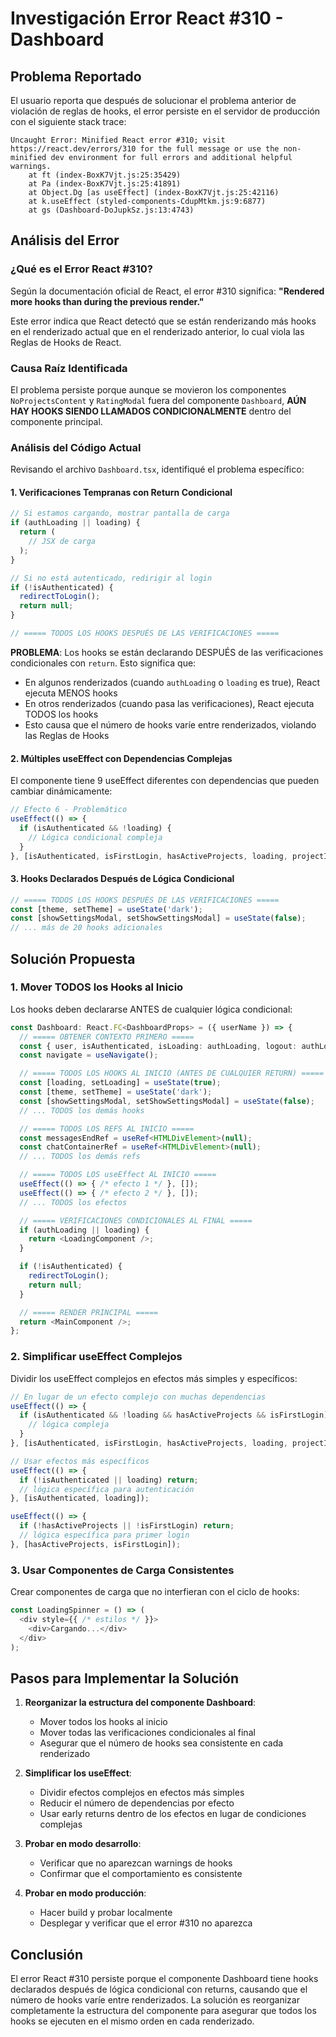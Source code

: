 # Investigación Error React #310 - Dashboard

## Problema Reportado
El usuario reporta que después de solucionar el problema anterior de violación de reglas de hooks, el error persiste en el servidor de producción con el siguiente stack trace:

```
Uncaught Error: Minified React error #310; visit https://react.dev/errors/310 for the full message or use the non-minified dev environment for full errors and additional helpful warnings.
    at ft (index-BoxK7Vjt.js:25:35429)
    at Pa (index-BoxK7Vjt.js:25:41891)
    at Object.Dg [as useEffect] (index-BoxK7Vjt.js:25:42116)
    at k.useEffect (styled-components-CdupMtkm.js:9:6877)
    at gs (Dashboard-DoJupkSz.js:13:4743)
```

## Análisis del Error

### ¿Qué es el Error React #310?
Según la documentación oficial de React, el error #310 significa:
**"Rendered more hooks than during the previous render."**

Este error indica que React detectó que se están renderizando más hooks en el renderizado actual que en el renderizado anterior, lo cual viola las Reglas de Hooks de React.

### Causa Raíz Identificada
El problema persiste porque aunque se movieron los componentes `NoProjectsContent` y `RatingModal` fuera del componente `Dashboard`, **AÚN HAY HOOKS SIENDO LLAMADOS CONDICIONALMENTE** dentro del componente principal.

### Análisis del Código Actual

Revisando el archivo `Dashboard.tsx`, identifiqué el problema específico:

#### 1. Verificaciones Tempranas con Return Condicional
```typescript
// Si estamos cargando, mostrar pantalla de carga
if (authLoading || loading) {
  return (
    // JSX de carga
  );
}

// Si no está autenticado, redirigir al login
if (!isAuthenticated) {
  redirectToLogin();
  return null;
}

// ===== TODOS LOS HOOKS DESPUÉS DE LAS VERIFICACIONES =====
```

**PROBLEMA**: Los hooks se están declarando DESPUÉS de las verificaciones condicionales con `return`. Esto significa que:
- En algunos renderizados (cuando `authLoading` o `loading` es true), React ejecuta MENOS hooks
- En otros renderizados (cuando pasa las verificaciones), React ejecuta TODOS los hooks
- Esto causa que el número de hooks varíe entre renderizados, violando las Reglas de Hooks

#### 2. Múltiples useEffect con Dependencias Complejas
El componente tiene 9 useEffect diferentes con dependencias que pueden cambiar dinámicamente:

```typescript
// Efecto 6 - Problemático
useEffect(() => {
  if (isAuthenticated && !loading) {
    // Lógica condicional compleja
  }
}, [isAuthenticated, isFirstLogin, hasActiveProjects, loading, projectInfo, progress]);
```

#### 3. Hooks Declarados Después de Lógica Condicional
```typescript
// ===== TODOS LOS HOOKS DESPUÉS DE LAS VERIFICACIONES =====
const [theme, setTheme] = useState('dark');
const [showSettingsModal, setShowSettingsModal] = useState(false);
// ... más de 20 hooks adicionales
```

## Solución Propuesta

### 1. Mover TODOS los Hooks al Inicio
Los hooks deben declararse ANTES de cualquier lógica condicional:

```typescript
const Dashboard: React.FC<DashboardProps> = ({ userName }) => {
  // ===== OBTENER CONTEXTO PRIMERO =====
  const { user, isAuthenticated, isLoading: authLoading, logout: authLogout } = useAuth();
  const navigate = useNavigate();

  // ===== TODOS LOS HOOKS AL INICIO (ANTES DE CUALQUIER RETURN) =====
  const [loading, setLoading] = useState(true);
  const [theme, setTheme] = useState('dark');
  const [showSettingsModal, setShowSettingsModal] = useState(false);
  // ... TODOS los demás hooks

  // ===== TODOS LOS REFS AL INICIO =====
  const messagesEndRef = useRef<HTMLDivElement>(null);
  const chatContainerRef = useRef<HTMLDivElement>(null);
  // ... TODOS los demás refs

  // ===== TODOS LOS useEffect AL INICIO =====
  useEffect(() => { /* efecto 1 */ }, []);
  useEffect(() => { /* efecto 2 */ }, []);
  // ... TODOS los efectos

  // ===== VERIFICACIONES CONDICIONALES AL FINAL =====
  if (authLoading || loading) {
    return <LoadingComponent />;
  }

  if (!isAuthenticated) {
    redirectToLogin();
    return null;
  }

  // ===== RENDER PRINCIPAL =====
  return <MainComponent />;
};
```

### 2. Simplificar useEffect Complejos
Dividir los useEffect complejos en efectos más simples y específicos:

```typescript
// En lugar de un efecto complejo con muchas dependencias
useEffect(() => {
  if (isAuthenticated && !loading && hasActiveProjects && isFirstLogin) {
    // lógica compleja
  }
}, [isAuthenticated, isFirstLogin, hasActiveProjects, loading, projectInfo, progress]);

// Usar efectos más específicos
useEffect(() => {
  if (!isAuthenticated || loading) return;
  // lógica específica para autenticación
}, [isAuthenticated, loading]);

useEffect(() => {
  if (!hasActiveProjects || !isFirstLogin) return;
  // lógica específica para primer login
}, [hasActiveProjects, isFirstLogin]);
```

### 3. Usar Componentes de Carga Consistentes
Crear componentes de carga que no interfieran con el ciclo de hooks:

```typescript
const LoadingSpinner = () => (
  <div style={{ /* estilos */ }}>
    <div>Cargando...</div>
  </div>
);
```

## Pasos para Implementar la Solución

1. **Reorganizar la estructura del componente Dashboard**:
   - Mover todos los hooks al inicio
   - Mover todas las verificaciones condicionales al final
   - Asegurar que el número de hooks sea consistente en cada renderizado

2. **Simplificar los useEffect**:
   - Dividir efectos complejos en efectos más simples
   - Reducir el número de dependencias por efecto
   - Usar early returns dentro de los efectos en lugar de condiciones complejas

3. **Probar en modo desarrollo**:
   - Verificar que no aparezcan warnings de hooks
   - Confirmar que el comportamiento es consistente

4. **Probar en modo producción**:
   - Hacer build y probar localmente
   - Desplegar y verificar que el error #310 no aparezca

## Conclusión

El error React #310 persiste porque el componente Dashboard tiene hooks declarados después de lógica condicional con returns, causando que el número de hooks varíe entre renderizados. La solución es reorganizar completamente la estructura del componente para asegurar que todos los hooks se ejecuten en el mismo orden en cada renderizado. 